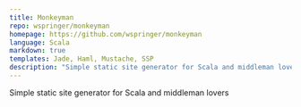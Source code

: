 ```yaml
---
title: Monkeyman
repo: wspringer/monkeyman
homepage: https://github.com/wspringer/monkeyman
language: Scala
markdown: true
templates: Jade, Haml, Mustache, SSP
description: "Simple static site generator for Scala and middleman lovers"
---
```


Simple static site generator for Scala and middleman lovers
